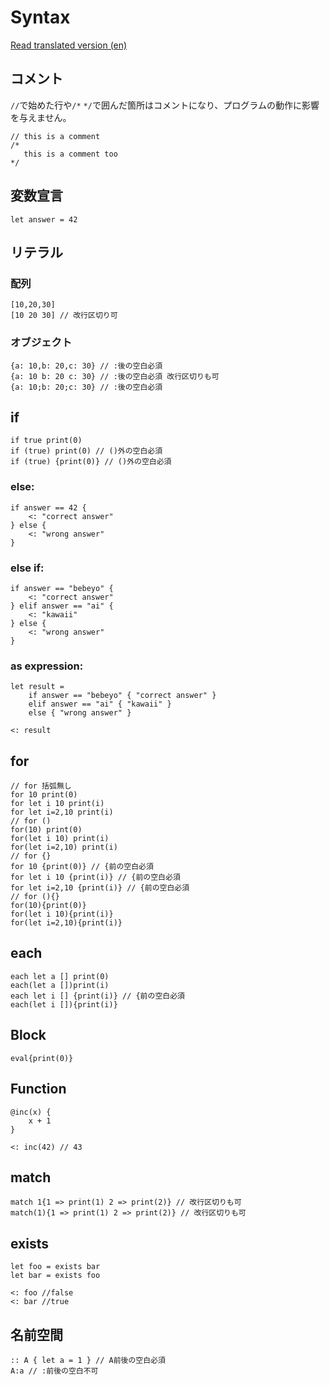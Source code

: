 # Syntax

[Read translated version (en)](../translations/en/docs/syntax.md)

## コメント
`//`で始めた行や`/*` `*/`で囲んだ箇所はコメントになり、プログラムの動作に影響を与えません。

```
// this is a comment
/*
   this is a comment too
*/
```

## 変数宣言
```
let answer = 42
```

## リテラル

### 配列
```
[10,20,30]
[10 20 30] // 改行区切り可
```

### オブジェクト
```
{a: 10,b: 20,c: 30} // :後の空白必須
{a: 10 b: 20 c: 30} // :後の空白必須 改行区切りも可
{a: 10;b: 20;c: 30} // :後の空白必須
```

## if
```
if true print(0)
if (true) print(0) // ()外の空白必須
if (true) {print(0)} // ()外の空白必須
```

### else:
```
if answer == 42 {
	<: "correct answer"
} else {
	<: "wrong answer"
}
```

### else if:
```
if answer == "bebeyo" {
	<: "correct answer"
} elif answer == "ai" {
	<: "kawaii"
} else {
	<: "wrong answer"
}
```

### as expression:
```
let result =
	if answer == "bebeyo" { "correct answer" }
	elif answer == "ai" { "kawaii" }
	else { "wrong answer" }

<: result
```

## for
```
// for 括弧無し
for 10 print(0)
for let i 10 print(i)
for let i=2,10 print(i)
// for ()
for(10) print(0)
for(let i 10) print(i)
for(let i=2,10) print(i)
// for {}
for 10 {print(0)} // {前の空白必須
for let i 10 {print(i)} // {前の空白必須
for let i=2,10 {print(i)} // {前の空白必須
// for (){}
for(10){print(0)}
for(let i 10){print(i)}
for(let i=2,10){print(i)}
```

## each
```
each let a [] print(0)
each(let a [])print(i)
each let i [] {print(i)} // {前の空白必須
each(let i []){print(i)}
```

## Block
```
eval{print(0)}
```

## Function
```
@inc(x) {
	x + 1
}

<: inc(42) // 43
```

## match
```
match 1{1 => print(1) 2 => print(2)} // 改行区切りも可
match(1){1 => print(1) 2 => print(2)} // 改行区切りも可
```

## exists
```
let foo = exists bar
let bar = exists foo

<: foo //false
<: bar //true
```

## 名前空間
```
:: A { let a = 1 } // A前後の空白必須
A:a // :前後の空白不可
```
